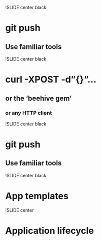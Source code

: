 !SLIDE center black
# git push #
## Use familiar tools ##

!SLIDE center black
# curl -XPOST -d”{}”... #
## or the ‘beehive gem’ ##
### or any HTTP client ###

!SLIDE center black
# git push #
## Use familiar tools ##

!SLIDE center black
# App templates #

!SLIDE center
# Application lifecycle #


